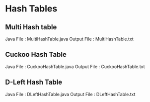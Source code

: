 # Hash Tables

## Multi Hash table
Java File : MultiHashTable.java
Output File : MultiHashTable.txt

## Cuckoo Hash Table
Java File : CuckooHashTable.java
Output File : CuckooHashTable.txt

## D-Left Hash Table
Java File : DLeftHashTable.java
Output File : DLeftHashTable.txt